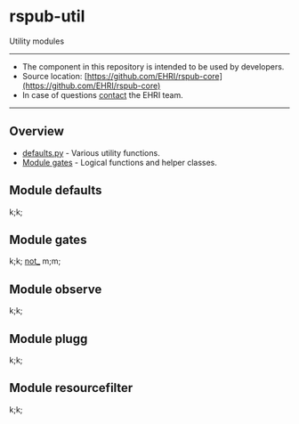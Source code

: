 # rspub-util
Utility modules

---
- The component in this repository is intended to be used by developers.
- Source location: [https://github.com/EHRI/rspub-core](https://github.com/EHRI/rspub-core)
- In case of questions [contact](https://github.com/EHRI/rspub-core/issues/new) the EHRI team.

---

## Overview

- [defaults.py](defaults.py) - Various utility functions.
- [Module gates](http://htmlpreview.github.com/?https://github.com/EHRI/rspub-core/blob/master/docs/rspub/util/gates.m.html) - Logical functions and helper classes.

## Module defaults

k;k;

## Module gates

k;k;
[not_](docs/gates.html)
m;m;

## Module observe

k;k;

## Module plugg

k;k;

## Module resourcefilter

k;k;

